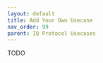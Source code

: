 ```yaml
---
layout: default
title: Add Your Own Usecase
nav_order: 99
parent: IQ Protocol Usecases
---
```


TODO
